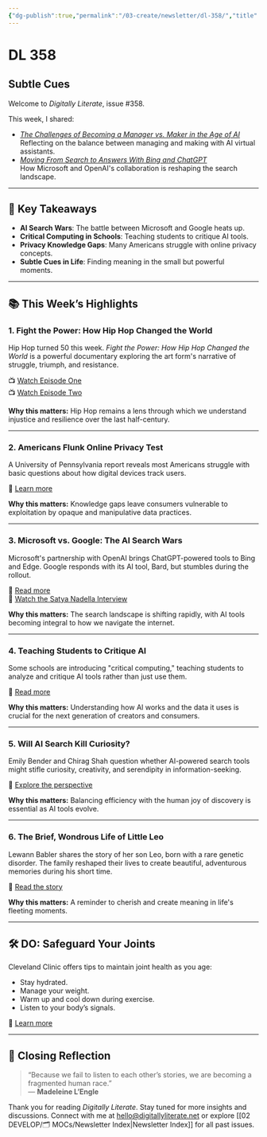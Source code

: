 ```yaml
---
{"dg-publish":true,"permalink":"/03-create/newsletter/dl-358/","title":"Subtle Cues","tags":["ai","data","education","futures","identity","misinformation","privacy","security","social-media","virtual-assistants","ai","data","privacy","education","misinformation","security","identity"],"created":"2023-02-11","updated":"2023-02-11"}
---
```



# DL 358

## Subtle Cues

Welcome to _Digitally Literate_, issue #358.

This week, I shared:

- _[The Challenges of Becoming a Manager vs. Maker in the Age of AI](https://wiobyrne.com/challenges-of-becoming-a-manager-vs-maker-in-the-age-of-ai/)_  
  Reflecting on the balance between managing and making with AI virtual assistants.  
- _[Moving From Search to Answers With Bing and ChatGPT](https://wiobyrne.com/moving-from-search-to-answers-with-bing-and-chatgpt/)_  
  How Microsoft and OpenAI's collaboration is reshaping the search landscape.

---

## 🔖 Key Takeaways

- **AI Search Wars**: The battle between Microsoft and Google heats up.  
- **Critical Computing in Schools**: Teaching students to critique AI tools.  
- **Privacy Knowledge Gaps**: Many Americans struggle with online privacy concepts.  
- **Subtle Cues in Life**: Finding meaning in the small but powerful moments.

---

## 📚 This Week’s Highlights

### 1. **Fight the Power: How Hip Hop Changed the World**
Hip Hop turned 50 this week. _Fight the Power: How Hip Hop Changed the World_ is a powerful documentary exploring the art form's narrative of struggle, triumph, and resistance.

📺 [Watch Episode One](https://www.youtube.com/watch?v=8kVPrmBNYOI)  
📺 [Watch Episode Two](https://www.youtube.com/watch?v=Pz9ZqHrKvD4&t=14s)

**Why this matters:** Hip Hop remains a lens through which we understand injustice and resilience over the last half-century.

---

### 2. **Americans Flunk Online Privacy Test**
A University of Pennsylvania report reveals most Americans struggle with basic questions about how digital devices track users.

📖 [Learn more](https://www.nytimes.com/2023-02-07/technology/online-privacy-tracking-report.html)

**Why this matters:** Knowledge gaps leave consumers vulnerable to exploitation by opaque and manipulative data practices.

---

### 3. **Microsoft vs. Google: The AI Search Wars**
Microsoft's partnership with OpenAI brings ChatGPT-powered tools to Bing and Edge. Google responds with its AI tool, Bard, but stumbles during the rollout.

📖 [Read more](https://www.theverge.com/23589994/microsoft-ceo-satya-nadella-bing-chatgpt-google-search-ai)  
🎥 [Watch the Satya Nadella Interview](https://www.youtube.com/watch?v=QinFy0RFDr8)

**Why this matters:** The search landscape is shifting rapidly, with AI tools becoming integral to how we navigate the internet.

---

### 4. **Teaching Students to Critique AI**
Some schools are introducing "critical computing," teaching students to analyze and critique AI tools rather than just use them.

📖 [Read more](https://www.nytimes.com/2023-02-06/technology/chatgpt-schools-teachers-ai-ethics.html)

**Why this matters:** Understanding how AI works and the data it uses is crucial for the next generation of creators and consumers.

---

### 5. **Will AI Search Kill Curiosity?**
Emily Bender and Chirag Shah question whether AI-powered search tools might stifle curiosity, creativity, and serendipity in information-seeking.

📖 [Explore the perspective](https://dogtrax.edublogs.org/2023-02-07/in-the-age-of-ai-search-will-we-still-be-curious/)

**Why this matters:** Balancing efficiency with the human joy of discovery is essential as AI tools evolve.

---

### 6. **The Brief, Wondrous Life of Little Leo**
Lewann Babler shares the story of her son Leo, born with a rare genetic disorder. The family reshaped their lives to create beautiful, adventurous memories during his short time.

📖 [Read the story](https://www.outsideonline.com/culture/love-humor/little-leo/)

**Why this matters:** A reminder to cherish and create meaning in life's fleeting moments.

---

## 🛠️ DO: Safeguard Your Joints
Cleveland Clinic offers tips to maintain joint health as you age:

- Stay hydrated.  
- Manage your weight.  
- Warm up and cool down during exercise.  
- Listen to your body’s signals.

📖 [Learn more](https://health.clevelandclinic.org/5-best-ways-to-safeguard-your-joints-as-you-age/)

---

## 🌟 Closing Reflection

> “Because we fail to listen to each other’s stories, we are becoming a fragmented human race.”  
> — **Madeleine L’Engle**

Thank you for reading _Digitally Literate_. Stay tuned for more insights and discussions. Connect with me at [hello@digitallyliterate.net](mailto:hello@digitallyliterate.net) or explore [[02 DEVELOP/🗂️ MOCs/Newsletter Index\|Newsletter Index]] for all past issues.
